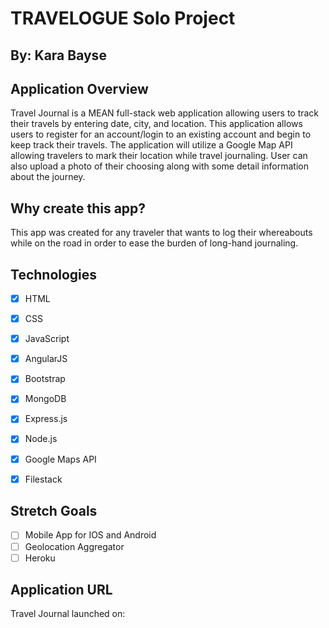 TRAVELOGUE Solo Project
=======================

By: Kara Bayse
--------------

Application Overview
--------------------
Travel Journal is a MEAN full-stack web application allowing users to track their travels by entering date, city, and location. This application allows users to register for an account/login to an existing account and begin to keep track their travels. The application will utilize a Google Map API allowing travelers to mark their location while travel journaling. User can also upload a photo of their choosing along with some detail information about the journey.

Why create this app?
--------------------
This app was created for any traveler that wants to log their whereabouts while on the road in order to ease the burden of long-hand journaling.

Technologies
------------
- [X] HTML
- [X] CSS
- [X] JavaScript
- [X] AngularJS
- [X] Bootstrap
- [X] MongoDB
- [X] Express.js
- [X] Node.js
- [X] Google Maps API
- [X] Filestack


Stretch Goals
-------------
- [ ] Mobile App for IOS and Android
- [ ] Geolocation Aggregator
- [ ] Heroku

Application URL
---------------
Travel Journal launched on:
